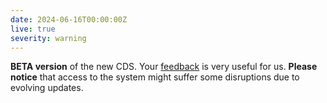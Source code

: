 ```yaml
---
date: 2024-06-16T00:00:00Z
live: true
severity: warning
---
```


**BETA version** of the new CDS. Your [feedback](https://jira.ecmwf.int/plugins/servlet/desk/portal/1/create/202) is very useful for us. **Please notice** that access to the system might suffer some disruptions due to evolving updates.
